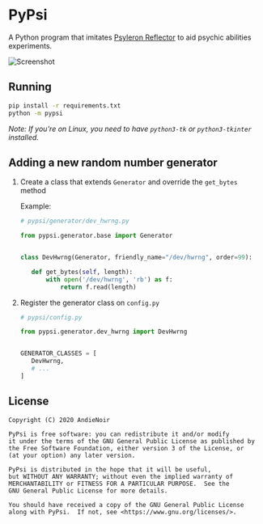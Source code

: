 PyPsi
=====

A Python program that imitates [Psyleron Reflector](http://www.psyleron.com/software_reflector.html) to aid psychic
abilities experiments.

![Screenshot](https://i.imgur.com/tCTOjOk.png)

Running
-------

```bash
pip install -r requirements.txt
python -m pypsi
```

*Note: If you're on Linux, you need to have `python3-tk` or `python3-tkinter` installed.*

Adding a new random number generator
------------------------------------

1.  Create a class that extends `Generator` and override the `get_bytes` method

    Example:

    ```python
    # pypsi/generator/dev_hwrng.py
    
    from pypsi.generator.base import Generator
    
    
    class DevHwrng(Generator, friendly_name="/dev/hwrng", order=99):
    
       def get_bytes(self, length):
           with open('/dev/hwrng', 'rb') as f:
               return f.read(length)
    ```

2.  Register the generator class on `config.py`

    ```python
    # pypsi/config.py
    
    from pypsi.generator.dev_hwrng import DevHwrng
    
    
    GENERATOR_CLASSES = [
       DevHwrng,
       # ...
    ]
    ```

License
-------

    Copyright (C) 2020 AndieNoir

    PyPsi is free software: you can redistribute it and/or modify
    it under the terms of the GNU General Public License as published by
    the Free Software Foundation, either version 3 of the License, or
    (at your option) any later version.

    PyPsi is distributed in the hope that it will be useful,
    but WITHOUT ANY WARRANTY; without even the implied warranty of
    MERCHANTABILITY or FITNESS FOR A PARTICULAR PURPOSE.  See the
    GNU General Public License for more details.

    You should have received a copy of the GNU General Public License
    along with PyPsi.  If not, see <https://www.gnu.org/licenses/>.
